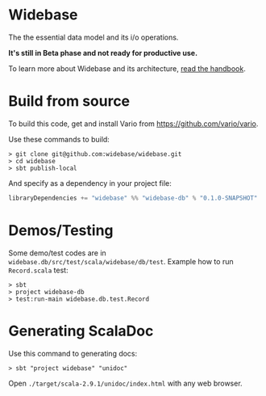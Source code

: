 Widebase
========

The the essential data model and its i/o operations.

<b>It's still in Beta phase and not ready for productive use.</b>

To learn more about Widebase and its architecture, <a href="http://widebase.github.com/widebase/latest/handbook/html/index.html">read the handbook</a>.

# Build from source

To build this code, get and install Vario from https://github.com/vario/vario.

Use these commands to build:

    > git clone git@github.com:widebase/widebase.git
    > cd widebase
    > sbt publish-local

And specify as a dependency in your project file:

```scala
libraryDependencies += "widebase" %% "widebase-db" % "0.1.0-SNAPSHOT"
```

# Demos/Testing

Some demo/test codes are in `widebase.db/src/test/scala/widebase/db/test`. Example how to run `Record.scala` test:

    > sbt
    > project widebase-db
    > test:run-main widebase.db.test.Record

# Generating ScalaDoc

Use this command to generating docs:

    > sbt "project widebase" "unidoc"

Open `./target/scala-2.9.1/unidoc/index.html` with any web browser.
